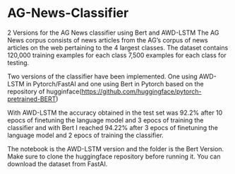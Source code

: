 # AG-News-Classifier
2 Versions for the AG News classifier using Bert and AWD-LSTM
The AG News corpus consists of news articles from the AG’s corpus of news articles on the web pertaining to the 4 largest 
classes.
The dataset contains 120,000 training examples for each class 7,500 examples for each class for testing. 

Two versions of the classifier have been implemented. One using AWD-LSTM in Pytorch/FastAI and one using Bert in Pytorch
based on the repository of hugginface(https://github.com/huggingface/pytorch-pretrained-BERT) 

With AWD-LSTM the accuracy obtained in the test set was 92.2% after 10 epocs of finetuning the language model and 3 epocs of training the classifier 
and with Bert I reached 94.22% after 3 epocs of finetuning the language model and 2 epocs of training the classifier.

The notebook is the AWD-LSTM version and the folder is the Bert Version. Make sure to clone the huggingface repository before
running it. You can download the dataset from FastAI.
